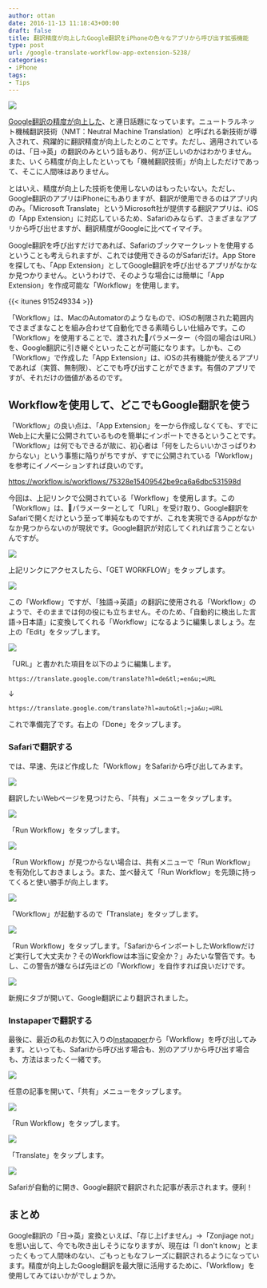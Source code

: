 ```yaml
---
author: ottan
date: 2016-11-13 11:18:43+00:00
draft: false
title: 翻訳精度が向上したGoogle翻訳をiPhoneの色々なアプリから呼び出す拡張機能
type: post
url: /google-translate-workflow-app-extension-5238/
categories:
- iPhone
tags:
- Tips
---
```


![](/images/2016/11/161113-582845d6e8a93.jpg)






[Google翻訳の精度が向上した](https://nlab.itmedia.co.jp/nl/articles/1611/12/news021.html)、と連日話題になっています。ニュートラルネット機械翻訳技術（NMT：Neutral Machine Translation）と呼ばれる新技術が導入されて、飛躍的に翻訳精度が向上したとのことです。ただし、適用されているのは、「日→英」の翻訳のみという話もあり、何が正しいのかはわかりません。また、いくら精度が向上したといっても「機械翻訳技術」が向上しただけであって、そこに人間味はありません。





とはいえ、精度が向上した技術を使用しないのはもったいない。ただし、Google翻訳のアプリはiPhoneにもありますが、翻訳が使用できるのはアプリ内のみ。「Microsoft Translate」というMicrosoft社が提供する翻訳アプリは、iOSの「App Extension」に対応しているため、Safariのみならず、さまざまなアプリから呼び出せますが、翻訳精度がGoogleに比べてイマイチ。





Google翻訳を呼び出すだけであれば、Safariのブックマークレットを使用するということも考えられますが、これでは使用できるのがSafariだけ。App Storeを探しても、「App Extension」としてGoogle翻訳を呼び出せるアプリがなかなか見つかりません。というわけで、そのような場合には簡単に「App Extension」を作成可能な「Workflow」を使用します。



{{< itunes 915249334 >}}



「Workflow」は、MacのAutomatorのようなもので、iOSの制限された範囲内でさまざまなことを組み合わせて自動化できる素晴らしい仕組みです。この「Workflow」を使用することで、渡されたパラメーター（今回の場合はURL）を、Google翻訳に引き継ぐといったことが可能になります。しかも、この「Workflow」で作成した「App Extension」は、iOSの共有機能が使えるアプリであれば（実質、無制限）、どこでも呼び出すことができます。有償のアプリですが、それだけの価値があるのです。





## Workflowを使用して、どこでもGoogle翻訳を使う





「Workflow」の良い点は、「App Extension」を一から作成しなくても、すでにWeb上に大量に公開されているものを簡単にインポートできるということです。「Workflow」は何でもできるが故に、初心者は「何をしたらいいかさっぱりわからない」という事態に陥りがちですが、すでに公開されている「Workflow」を参考にイノベーションすれば良いのです。



https://workflow.is/workflows/75328e15409542be9ca6a6dbc531598d



今回は、上記リンクで公開されている「Workflow」を使用します。この「Workflow」は、パラメーターとして「URL」を受け取り、Google翻訳をSafariで開くだけという至って単純なものですが、これを実現できるAppがなかなか見つからないのが現状です。Google翻訳が対応してくれれば言うことないんですが。





![](/images/2016/11/161113-582845e3a495f.png)






上記リンクにアクセスしたら、「GET WORKFLOW」をタップします。





![](/images/2016/11/161113-582845e884dc7.png)






この「Workflow」ですが、「独語→英語」の翻訳に使用される「Workflow」のようで、そのままでは何の役にも立ちません。そのため、「自動的に検出した言語→日本語」に変換してくれる「Workflow」になるように編集しましょう。左上の「Edit」をタップします。





![](/images/2016/11/161113-582845ef13d8b.png)






「URL」と書かれた項目を以下のように編集します。




    
    https://translate.google.com/translate?hl=de&tl;=en&u;=URL





↓




    
    https://translate.google.com/translate?hl=auto&tl;=ja&u;=URL





これで準備完了です。右上の「Done」をタップします。





### Safariで翻訳する





では、早速、先ほど作成した「Workflow」をSafariから呼び出してみます。





![](/images/2016/11/161113-582845f5a2333.png)






翻訳したいWebページを見つけたら、「共有」メニューをタップします。





![](/images/2016/11/161113-582845fb151ab.png)






「Run Workflow」をタップします。





![](/images/2016/11/161113-58284600977d9.png)






「Run Workflow」が見つからない場合は、共有メニューで「Run Workflow」を有効化しておきましょう。また、並べ替えて「Run Workflow」を先頭に持ってくると使い勝手が向上します。





![](/images/2016/11/161113-58284606958e9.png)






「Workflow」が起動するので「Translate」をタップします。





![](/images/2016/11/161113-5828460bf0a34.png)






「Run Workflow」をタップします。「SafariからインポートしたWorkflowだけど実行して大丈夫か？そのWorkflowは本当に安全か？」みたいな警告です。もし、この警告が嫌ならば先ほどの「Workflow」を自作すれば良いだけです。





![](/images/2016/11/161113-582846124a273.png)






新規にタブが開いて、Google翻訳により翻訳されました。





### Instapaperで翻訳する





最後に、最近の私のお気に入りの[Instapaper](/pocket-to-instapaper-5181/)から「Workflow」を呼び出してみます。といっても、Safariから呼び出す場合も、別のアプリから呼び出す場合も、方法はまったく一緒です。





![](/images/2016/11/161113-58284618b0f4e.png)






任意の記事を開いて、「共有」メニューをタップします。





![](/images/2016/11/161113-5828461f1110c.png)






「Run Workflow」をタップします。





![](/images/2016/11/161113-58284628084d8.png)






「Translate」をタップします。





![](/images/2016/11/161113-5828462f163d9.png)






Safariが自動的に開き、Google翻訳で翻訳された記事が表示されます。便利！





## まとめ





Google翻訳の「日→英」変換といえば、「存じ上げません」→「Zonjiage not」を思い出して、今でも吹き出しそうになりますが、現在は「I don't know」とまったくもって人間味のない、ごもっともなフレーズに翻訳されるようになっています。精度が向上したGoogle翻訳を最大限に活用するために、「Workflow」を使用してみてはいかがでしょうか。
